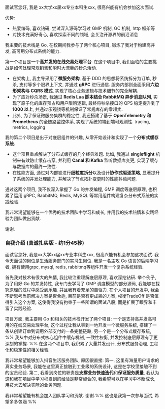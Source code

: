 面试官您好, 我是 xx大学xx届xx专业本科生xxx, 很高兴能有机会参加这次面试.

优势: 
- 热爱编码, 喜欢钻研, 尝试深入源码学习过 GMP 机制, GC 机制, http 框架等
- 对技术充满好奇心, 喜欢探索不同的领域, 会关注开源界的前沿消息

我主要的技术栈是 Go, 在校期间我参与了两个核心项目, 锻炼了我对于构建高并发, 高可用分布式系统的能力.

第一个项目是一个**高并发的在线交易处理平台**. 在这个项目中, 我们面临的主要挑战是如何处理常规销售和瞬时大流量的秒杀活动.
* 在架构上, 我主导采用了**微服务架构**, 基于 DDD 的思想将系统拆分为订单, 秒杀, 支付等多个限界上下文, 并通过 **gRPC** 进行通信. 服务内部则全面采用**六边形架构与 CQRS 模式**, 实现了核心业务逻辑与技术细节的完全解耦.
* 为了应对秒杀场景, 我通过 **Redis Lua 脚本结合 RabbitMQ 异步消息队列**, 实现了原子化的库存预占和用户限购逻辑, 最终将秒杀接口的 QPS 稳定提升到了 **1000 以上**, 并通过乐观锁等机制保证了常规库存的零超卖.
* 此外, 为了保证微服务集群的稳定性, 我还搭建了基于 **OpenTelemetry 和 Prometheus** 的全链路监控体系, 实现了系统的端到端可观测性. tracing, metrics, logging

我的第二个项目是出于对底层组件的兴趣, 从零开始设计和实现了一个**分布式缓存系统**.
* 这个项目重点解决了分布式缓存的几个经典难题. 比如, 我通过 **singleflight** 机制来有效防止缓存击穿, 并利用 **Canal 和 Kafka** 监听数据库变更, 实现了缓存与数据库的最终一致性.
* 在性能方面, 通过对内部锁进行**细粒度拆分**以及设计**协作式驱逐策略**, 显著提升了系统的并发处理能力, 并解决了节点拓扑变更时的性能抖动问题.

通过这两个项目, 我不仅深入掌握了 Go 的并发编程, GMP 调度等底层原理, 也积累了运用 gRPC, RabbitMQ, Redis, MySQL 等常用组件构建复杂分布式系统的实践经验.

我非常渴望能够在一个优秀的技术团队中学习和成长, 并用我的技术热情和实践经验为团队做出贡献.

谢谢.

### **自我介绍 (真诚扎实版 - 约1分45秒)**

面试官您好, 我是xx大学xx届xx专业本科生xxx, 很高兴能有机会参加这次面试. 我今天面试的岗位是生活服务部门的实习生岗位.
我是一名主攻 Go 语言的后端学习者, 拥有使用grpc, mysql, redis, rabbitmq等组件开发一个复杂系统经验.

首先我对技术有很大的热情, 我比较注重理解底层原理, 喜欢深挖钻研. 举个例子, 为了用好 Go 的并发特性, 我专门去学习了 GMP 调度模型的部分源码, 我能够在探究原理的过程中感受到乐趣.
并且我有着充足的自驱力. 在个人项目的开发中, 我会不断思考当前解决方案是否合适, 目前是否有更成熟的方案, 权衡TradeOff 是否值得引入这个方案, 这使得我没有拘束于一些所谓的面试八股, 而是扩展了眼界和丰富了实践经验.

项目方面, 我主要用 Go 和相关的技术栈开发了两个项目: 
一个是支持高并发高可用的在线交易处理平台, 这个过程让我从零到一地开发一个微服务系统, 搭建了一条从创建订单到调用外部支付的一条完整链路, 
另一个是一个分布式缓存系统, %% 我从中对分布式核心组件中缓存机制, 一致性权衡, 并发控制底层原理有了更深刻的掌握. %% 在这两个项目中, 我积累了大量并发设计, 分布式服务治理, 工程化和稳定性的相关经验.

我非常希望能够加入抖音生活服务团队, 原因很直接:
第一, 这里有海量用户请求的真实业务场景, 我能在这里真正接触到工业级的系统设计, 这是在学校里接触不到的宝贵经验.
第二, 我看到岗位的职责是**支撑业务快速迭代**和**保证服务质量**, 我认为这和我在项目中学习积累到的经验是非常契合的, 我希望可以在学习中不断成长, 用技术去解决实际的业务问题.

我非常希望能有机会加入团队学习和贡献. 谢谢.%% 这也是我第一次参与面试, 希望多多包涵 %%
